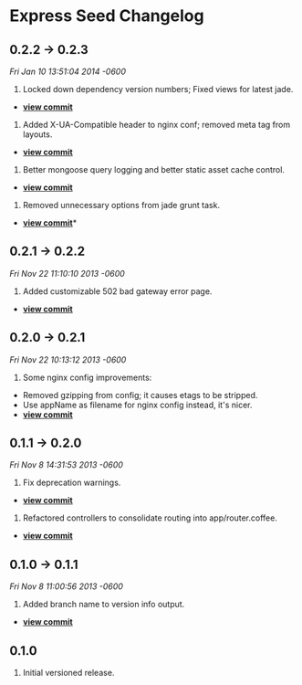 # Express Seed Changelog

## 0.2.2 -> 0.2.3
*Fri Jan 10 13:51:04 2014 -0600*

1. Locked down dependency version numbers; Fixed views for latest jade.
  * __[view commit](http://gitlab.immense.net/seeds/express-seed/commit/984e11d4e8adf16e8ae18c58c0acbb2e2f576936)__
1. Added X-UA-Compatible header to nginx conf; removed meta tag from layouts.
  * __[view commit](http://gitlab.immense.net/seeds/express-seed/commit/93dfcaaa80d68316ba9259cd86c5be7ad3ae8193)__
1. Better mongoose query logging and better static asset cache control.
  * __[view commit](http://gitlab.immense.net/seeds/express-seed/commit/7f9846ed4c988a1deed58b8bd375a78b06d01e3f)__
1. Removed unnecessary options from jade grunt task.
  * __[view commit](http://gitlab.immense.net/seeds/express-seed/commit/a67d97dd789656165312c6ce3653347286a7eb43)__*

## 0.2.1 -> 0.2.2
*Fri Nov 22 11:10:10 2013 -0600*

1. Added customizable 502 bad gateway error page.
  * __[view commit](http://gitlab.immense.net/seeds/express-seed/commit/7a4861f45c79fcbd32bcf97889efb986df413e27)__

## 0.2.0 -> 0.2.1
*Fri Nov 22 10:13:12 2013 -0600*

1. Some nginx config improvements:
  * Removed gzipping from config; it causes etags to be stripped.
  * Use appName as filename for nginx config instead, it's nicer.
  * __[view commit](http://gitlab.immense.net/seeds/express-seed/commit/5db26dbe553cbf5b5fe12308658826ac2b29ce36)__

## 0.1.1 -> 0.2.0
*Fri Nov 8 14:31:53 2013 -0600*

1. Fix deprecation warnings.
  * __[view commit](http://gitlab.immense.net/seeds/express-seed/commit/b4d87e8d3aaaac1b2e40be763c824dd3f300211a)__
1. Refactored controllers to consolidate routing into app/router.coffee.
  * __[view commit](http://gitlab.immense.net/seeds/express-seed/commit/bda6a6a2a4ebf8543dfddaa3e8723d2b8ce16a88)__

## 0.1.0 -> 0.1.1
*Fri Nov 8 11:00:56 2013 -0600*

1. Added branch name to version info output.
  * __[view commit](http://gitlab.immense.net/seeds/express-seed/commit/8d15638d16282fab8f73635c75aa357d0e8b412c)__

## 0.1.0

1. Initial versioned release.
